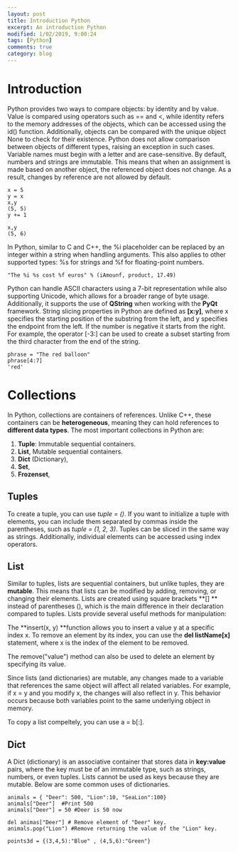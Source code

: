 ```yaml
---
layout: post
title: Introduction Python
excerpt: An introduction Python
modified: 1/02/2019, 9:00:24
tags: [Python]
comments: true
category: blog
---
```


# Introduction

Python provides two ways to compare objects: by identity and by value. Value is compared using operators such as == and <, while identity refers to the memory addresses of the objects, which can be accessed using the id() function. Additionally, objects can be compared with the unique object None to check for their existence. Python does not allow comparison between objects of different types, raising an exception in such cases. Variable names must begin with a letter and are case-sensitive. By default, numbers and strings are immutable. This means that when an assignment is made based on another object, the referenced object does not change. As a result, changes by reference are not allowed by default.

````
x = 5
y = x
x,y
(5, 5)
y += 1

x,y
(5, 6)
````

In Python, similar to C and C++, the %i placeholder can be replaced by an integer within a string when handling arguments. This also applies to other supported types: %s for strings and %f for floating-point numbers.

````
"The %i %s cost %f euros" % (iAmounf, product, 17.49)
````
Python can handle ASCII characters using a 7-bit representation while also supporting Unicode, which allows for a broader range of byte usage. Additionally, it supports the use of **QString** when working with the **PyQt** framework. String slicing properties in Python are defined as **[x:y]**, where x specifies the starting position of the substring from the left, and y specifies the endpoint from the left. If the number is negative it starts from the right. For example, the operator [-3:] can be used to create a subset starting from the third character from the end of the string.

````
phrase = "The red balloon"
phrase[4:7]
'red'
````
# Collections
In Python, collections are containers of references. Unlike C++, these containers can be **heterogeneous**, meaning they can hold references to **different data types**. The most important collections in Python are:

1. **Tuple**: Immutable sequential containers.
2. **List**, Mutable sequential containers.
3. **Dict** (Dictionary),
4. **Set**,
5. **Frozenset**,

## Tuples
To create a tuple, you can use _tuple = ()_. If you want to initialize a tuple with elements, you can include them separated by commas inside the parentheses, such as _tuple = (1, 2, 3)_. Tuples can be sliced in the same way as strings. Additionally, individual elements can be accessed using index operators.

## List
Similar to tuples, lists are sequential containers, but unlike tuples, they are **mutable**. This means that lists can be modified by adding, removing, or changing their elements. Lists are created using square brackets **[] ** instead of parentheses (), which is the main difference in their declaration compared to tuples. Lists provide several useful methods for manipulation:

The **insert(x, y) **function allows you to insert a value y at a specific index x.
To remove an element by its index, you can use the **del listName[x]** statement, where x is the index of the element to be removed.

The remove("value") method can also be used to delete an element by specifying its value.

Since lists (and dictionaries) are mutable, any changes made to a variable that references the same object will affect all related variables. For example, if x = y and you modify x, the changes will also reflect in y. This behavior occurs because both variables point to the same underlying object in memory.

To copy a list compeltely, you can use a = b[:].

## Dict
A Dict (dictionary) is an associative container that stores data in **key:value** pairs, where the key must be of an immutable type, such as strings, numbers, or even tuples. Lists cannot be used as keys because they are mutable. Below are some common uses of dictionaries.

````
animals = { "Deer": 500, "Lion":10, "SeaLion":100}
animals["Deer"]  #Print 500
animals["Deer"] = 50 #Deer is 50 now

del animas["Deer"] # Remove element of "Deer" key.
animals.pop("Lion") #Remove returning the value of the "Lion" key.

points3d = {(3,4,5):"Blue" , (4,5,6):"Green"}
````
